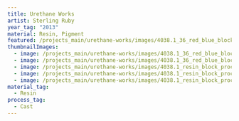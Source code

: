 ```yaml
---
title: Urethane Works
artist: Sterling Ruby
year_tag: "2013"
material: Resin, Pigment
featured: /projects_main/urethane-works/images/4038.1_36_red_blue_block_1_final_01.jpg
thumbnailImages:
  - image: /projects_main/urethane-works/images/4038.1_36_red_blue_block_1_final_04.jpg
  - image: /projects_main/urethane-works/images/4038.1_36_red_blue_block_1_final_15.jpg
  - image: /projects_main/urethane-works/images/4038.1_resin_block_process_13-e1383314684228.jpg
  - image: /projects_main/urethane-works/images/4038.1_resin_block_process_16-e1383243891740.jpg
  - image: /projects_main/urethane-works/images/4038.1_resin_block_process_42.jpg
material_tag:
  - Resin
process_tag:
  - Cast
---
```

